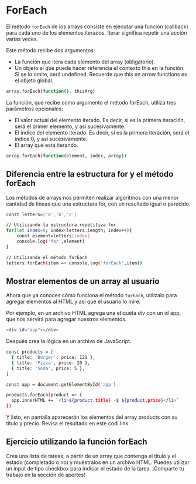 # ForEach

El método `forEach` de los arrays consiste en ejecutar una función (callback) para cada uno de los elementos iterados. Iterar significa repetir una acción varias veces.

Este método recibe dos argumentos:

* La función que itera cada elemento del array (obligatorio).
* Un objeto al que puede hacer referencia el contexto this en la función. Si se lo omite, será undefined. Recuerde que this en arrow functions es el objeto global.

``` bash
array.forEach(function(), thisArg)
```

La función, que recibe como argumento el método forEach, utiliza tres parámetros opcionales:

* El valor actual del elemento iterado. Es decir, si es la primera iteración, será el primer elemento, y así sucesivamente.
* El índice del elemento iterado. Es decir, si es la primera iteración, será el índice 0, y así sucesivamente.
* El array que está iterando.

``` bash
array.forEach(function(element, index, array))
```

## Diferencia entre la estructura for y el método forEach

Los métodos de arrays nos permiten realizar algoritmos con una menor cantidad de líneas que una estructura for, con un resultado igual o parecido.

``` bash
const letters=['a','b','c']

// Utilizando la estructura repetitiva for
for(let index=0; index<letters.length; index++){
    const element=letters[index]
    console.log('for',element)
}

// Utilizando el método forEach
letters.forEach(item => console.log('forEach',item))
```

## Mostrar elementos de un array al usuario

Ahora que ya conoces cómo funciona el método `forEach`, utilízalo para agregar elementos al HTML y así que el usuario lo mire.

Por ejemplo, en un archivo HTML agrega una etiqueta div con un id app, que nos servirá para agregar nuestros elementos.

``` bash
<div id="app"></div>
```

Después crea la lógica en un archivo de JavaScript.

``` bash
const products = [
  { title: 'Burger', price: 121 },
  { title: 'Pizza', price: 20 },
  { title: 'Soda', price: 5 },
]

const app = document.getElementById('app')

products.forEach(product => {
  app.innerHTML += `<li>${product.title} -$ ${product.price}</li>`
})
```

Y listo, en pantalla aparecerán los elementos del array products con su título y precio. Revisa el resultado en este codi.link.

## Ejercicio utilizando la función forEach

Crea una lista de tareas, a partir de un array que contenga el título y el estado (completado o no) y muéstralos en un archivo HTML. Puedes utilizar un input de tipo checkbox para indicar el estado de la tarea. ¡Comparte tu trabajo en la sección de aportes!

